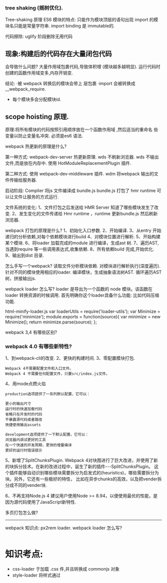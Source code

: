### tree shaking (摇树优化).
Tree-shaking 原理
   ES6 模块的特点:
   只能作为模块顶层的语句出现
   import 的模块名只能是常量字符串. 
   import binding 是 immutable的.

代码擦除: uglify 阶段删除无用代码

## 现象:构建后的代码存在大量闭包代码
会导致什么问题?
大量作用域包裹代码,导致体积增 (模块越多越明显).
运行代码时创建的函数作用域变多,内存开销变.

结论:
·被 webpack 转换后的模块会带上 层包裹 
·import 会被转换成 __webpack_require.
* 每个模块多会分配模块id.

## scope hoisting 原理.
原理:将所有模块的代码按照引用顺序放在一个函数作用域 ,然后适当的重命名 
些变量以防止变量名冲突.
必须是es6 语法.


webpack 热更新的原理是什么?

第一种方式:
webpack-dev-server 热更新原理.
wds 不刷新浏览器.
wds 不输出文件,而是放在内存中.
使用 HotModuleReplacementPlugin 插件.

第二种方式:
使用 webpack-dev-middleware 插件.
wdm 将webpack 输出的文件传输给服务器.

启动阶段:
Complier 将js 文件编译成 bundle.js
bundle.js 打包了 hmr runtime 可以让文件让服务的方式运行.

文件系统的变化:
1、文件打包之后发送给 HMR Server 知道了哪些模块发生了改变.
2、发生变化的文件传递给 Hmr runtime ，runtime 更新bundle.js 然后刷新浏览器.

webpack 打包的原理是什么?
1、初始化入口参数.
2、开始编译.
3、从entry 开始递归的分析依赖,对每个依赖模块进行build
4、对模块位置进行解析.
5、开始构建某个模块.
6、将loader 加载完成的module 进行编译，生成ast 树.
7、遍历AST,当遇到require 等一些调用表达式,收集依赖.
8、所有依赖build 完成,开始优化.
9、输出到dist 目录.

怎么手写一个webpack?
读取文件分析模块依赖.
对模块进行解析执行(深度遍历).
针对不同的模块使用相应的loader.
编译模块，生成抽象语法树AST.
循环遍历AST树，拼接输出js.

webpack loader 怎么写?
loader 是导出为一个函数的 node 模块。该函数在 loader 转换资源的时候调用.
首先明确你这个loader具备什么功能: 比如代码压缩功能.

html-minify-loader.js
var loaderUtils = require('loader-utils');
var Minimize = require('minimize');
module.exports = function(source){
    var minimize = new Minimize();
    return minimize.parse(source);
};

webpack 3,4 有哪些区别?

### webpack 4.0 有哪些新特性?
1、到webpack-cli的改变.
2、更快的构建时间.
3、零配置模块打包.

```
Webpack 4不需要配置文件和入口文件。
Webpack 4 不需要任何配置文件，只要src/index.js文件。
```

4、用mode点燃火焰
```
production选项提供了一系列默认配置，它可以：

更小的输出尺寸
运行时的快速加载代码
省略只在开发时的代码
不暴露源代码或者路径
快捷使用输出assets

development选项提供了一下默认配置，它可以：
浏览器内调试更好的工具
在一个快速的开发周期，更快的增量编译
更好的运行时错误提示
```

5、新增了SplitChunksPlugin.
Webpack 4对块图进行了巨大改进，并使用了新的块拆分技术。在新的改进过程中，诞生了新的插件---SplitChunksPlugin。
这个插件能够自动识别哪些模块需要拆分为启发式的(heuristics)，哪些需要拆分为块。另外，它还有一些极好的特性，
比如在异步chunks的高效，以及把vender拆分成不同的vender块.

6、不再支持Node.js 4
建议用户使用Node >= 8.94，以便使用最优的性能，是因为源代码使用了JavaScript新特性.

多页打包怎么做?

-----------------------------------------------------------

webpack 知识点:
px2rem loader.
webpack loader 怎么写?
```

```
# 知识考点:
* css-loader  于加载 .css  件,并且转换成 commonjs 对象
* style-loader 将样式通过 <style> 标签插 到 head 中.
* npm i style-loader css-loader -D.
* webpack 执行是从右到左执行的，所以先写style-loader,css-loader.
* less-loader 用于将 less 转换成 css.

多页应用怎么做?

动态生成htmlwebpackplugin.

怎么分离公共库?
optimization: {
        splitChunks: { minSize: 0, cacheGroups: {
        commons: {
                    name: 'commons', 
                    chunks: 'all', 
                    minChunks: 0
                } 
            }
        }
}

怎么分离基础库:
SplitChunksPlugin:
```
    optimization: {
        splitChunks: { cacheGroups: {
        commons: {
        test: /(react|react-dom)/,
        name: 'vendors',
        chunks: 'all' }
        } }
    }
```

基础库可以动态加载?
```
 new HtmlWebpackExternalsPlugin({
        //     externals:[
        //         {
        //             module:'react',
        //             entry:'https://unpkg.com/react@16/umd/react.production.min.js',
        //             global:'React'
        //         },{
        //             module:'react-dom',
        //             entry:'https://unpkg.com/react-dom@16/umd/react-dom.production.min.js',
        //             global:'ReactDOM'
        //         }
        //     ]
  })
```

# 核心概念:
1.output.
2.entry.
3.loaders.
4.plugins.
5.Mode

### 分析考点:

## 多页打包怎么弄?
tree shaking(摇树优化):
Tree-shaking 原理
   ES6 模块的特点:
   只能作为模块顶层的语 出现.
   import 的模块名只能是字符 常.
   import binding 是 immutable的.
   代码擦除:uglify 阶段删除无用代码.

## scope hoisting 原理.
原 :将所有模块的代码按照引 顺序放在 个函数作 域 ,然后适当的重命名 
些变 以防 变 名冲突.

## 多页面方案:
动态获取 entry 和设置 html-webpack-plugin 数量.
利用 glob.sync 文件通用匹配的规则. 同步返回文件的路径.
遍历文件的数组:
利用正则匹配规则或者页面名称.
生成动态的htmlPlugins, 组合到Plugins.

----------------------------------------------------------- 

# 为什么么需要构建工具?

* 转换 ES6 语法.
* 转换 JSX.
* CSS 前缀补全/预处理.
* 压缩混淆.
* 图片压缩.

# 前端构建演变之路.
* rollup webpack.

# 为什么选择 webpack?

# 玩转 webpack?
* 

# 核心概念Entry
* Entry 用来来制定打包的入口.
    * 模拟依赖图.
    ( js,css,.jpg 多是模块.)
* webpack 核心概念之output.

单入口对象
```
module.exports = {
    entry:'./path/to/my/entry/file.js'
}
```

多入口: entry 是一个对象.

```
module.exports = {
    entry:{
        app:'./src/app.js',
        adminApp:'./src/adminApp.js'
    }
}
```

# 核心概念之 Output
Output 来告诉 webpack 如何将编译后的 件输出到磁盘.

```
 output:{
        path:path.join(__dirname,'dist'),
        filename:'[name].js'
    },
```

# 核心概念之 Loaders

```
webpack 开箱即用只支持 JS 和 JSON 两种文件类型,通过 Loaders 去支持其它文 件类型并且把它们转化成有效的模块,并且可以添加到依赖图中。

本身是一个函数,接受源文件作为参数,返回转换的结果。

loaders:

css-loader.
less-loader.
ts-loader.
raw-loader.
```

用法:
# 核心概念之 plugins.
插件 于 bundle  件的优化,资源管 和环境变注入.
作用于整个构建过程.

CommonsChunkPlugin 将chunks相同的模块代码提取成公共js.
cleanWebpackPlugin 清理构建目录.
UglifyjsWebpackPlugin 压缩js.
ExtracTextWebpackPlugin  将 css 从 bundle 文件里提取成一个独立的css 文件.
CommonsChunkPlugin  将chunks 相同的模块代码提取成公共js.
ZipWebpackPlugin 将打包的资源生成一个zip包.
CopyWebpackPlugin 将文件或者文件夹拷贝到构建的输出目录.

用法:

```

```

# 核心概念之 Mode.
Mode 用来指定当前的构建环境是: production、development 还是none.

设置 mode 可以使用 webpack 内置的函数,默认值为 production.

development.
NamedChunksPlugin

production.
FlagDependencyUsagePlugin.

none
不开启优化选项.

```

```

# 资源解析: 解析es6.
使用 babel-loader.
babel 的配置文件:.babelrc.

```
presets:

plugins:
```
npm i @babel/core @babel/preset-env babel-loadr -D

presets 是一系列 plugins 的集合.

# 资源解析:解析 React JSX.

npm i react react-dom @babel/preset-react -D

```
{
    "presets":[
        "@babel/preset-env",
        "@babel/preset-react"
    ]
}
```

# 资源解析:解析 CSS/less/sass.
* css-loader  于加载 .css  件,并且转换成 commonjs 对象
* style-loader 将样式通过 <style> 标签插 到 head 中.

* npm i style-loader css-loader -D.

* webpack 执行是从右到左执行的，所以先写style-loader,css-loader.

* less-loader 用于将 less 转换成 css.

npm i less less-loader -D

```
    {
        test:/.less$/,
        use:[
            'style-loader',
            'css-loader',
            'less-loader'
        ]   
    }
```

# 资源解析:解析图片 和字体资源.
* file-loader 用于处理文件.
* npm i file-loader -D.
```
    {
        test:/.(png|jpg|gif|jpeg)$/,
        use:'file-loader'
    }
```
* url-loader 也可以处图片和字体.
* 可以设置较小资源自动base64.

```
 {
                test:/.(png|jpg|gif|jpeg)$/,
                use:[
                    {
                        loader:'url-loader',
                        options:{
                            limit:10240
                        }
                    }
                ]
}
```

# 资源解析: webpack 中的文件的监听.
文件监听是在发现源码发 变化时, 动重新构建出新的输出 件。
webpack 开启监听模式,有两种方式: 
·启动 webpack 命令时,带上 --watch 参数 
·在配置 webpack.config.js 中设置 watch: true

```
 "watch": "webpack --watch"
```

文件监听的原理分析:
轮询判断 件的最后编辑时间是否变化
某个 件发  变化,并 会 刻告诉监听者, 是先缓存起来,等 aggregateTimeout

# 热更新:webpack-dev-server
WDS 不刷新浏览器.
WDS 不输出文件, 而是放在内存里面.
使  HotModuleReplacementPlugin插件。
```

npm i webpack-dev-server --save

```
# 热更新:使用webpack-dev-middleware
Webpack Compile: 将 JS 编译成 Bundle
HMR Rumtime: 会被注 到浏览 ,  新 件的变化
Bundle server: 提供 件在浏览 的访问
HMR Server: 将热 新的 件输出给 HMR Rumtime
。

# 什么是文件指纹?
打包后输出的文件名的后缀. 版本管理.

Hash:和整个项目的构建相关,只要项目文件有修改,整个项目构建的 hash 值就会改.

Chunkhash:和 webpack 打包的 chunk 有关, 同的 entry 会 成 同的 chunkhash 值

Contenthash:根据 件内容来定义 hash , 件内容 变,则 contenthash 改变. css 文件内容改变.

# 图片的文件指纹设置.

# mini-css-extract-plugin
npm i mini-css-extract-plugin -D
mini-css-extract-plugin 和 style-loader 功能是互斥的。不能一起使用。
mini-css-extract-plugin 将css 单独隔离到一个文件.

# 代码压缩.
HTML 压缩
npm i html-webpack-plugin -D

CSS 压缩.
cssnano.

optimize-css-assets-webpack-plugin

npm i optimize-css-assets-webpack-plugin -D

npm i cssnano -D

修改 html-webpack-plugin 设置压缩参数.

JS 压缩.
uglifyjs-webpack-plugin.

## 玩转 webpack :


## 当前构建时的问题
每次构建的时候 会清理录,造成构建的输出 录 output  件越来越多

rm -rf ./dist && webpack

npm i clean-webpack-plugin -D

const CleanWebPackPlugin = require('clean-webpack-plugin').CleanWebpackPlugin;

  new CleanWebPackPlugin()

# 23 CSS3 的属性为么需要前缀？


# Post Css 插件:
PostCSS 插件 autoprefixer 自动补  CSS3 前缀.

npm i postcss-loader autoprefixer -D

```
    loader:'postcss-loader',
        options:{
            plugins:()=>[
                    require('autoprefixer')({
                        browsers:['last 2 version','>1%','ios 7']
                    })
            ]
        }
    }
```

# rem 是什么?
移动端 CSS px 自动转换成rem
px2rem-loader.
npm i px2rem-loader -D
npm i lib-flexible -S
自适应方案的设计.

# 资源内联的方案.


# 多页面应用打包通用方案:
* npm i glob -D.
每 次  跳转的时候,后台服务 都会给返回 个新的 html  档, 这种类型的 站也就是多  站,也叫做多 应 .

缺点:每次新增或删除页面需要改 webpack 配置.

多页面方案:
动态获取 entry 和设置 html-webpack-plugin 数量.

利用 glob.sync 文件通用匹配的规则. 同步返回文件的路径.

遍历文件的数组:
利用正则匹配规则或者页面名称.
生成动态的htmlPlugins, 组合到Plugins.

# source map.
* 

## 提取页面的公共资源.

基础库分离.

SplitChunksPlugin:
```
    optimization: {
        splitChunks: { cacheGroups: {
        commons: {
        test: /(react|react-dom)/,
        name: 'vendors',
        chunks: 'all' }
        } }
    }
```

chunks 参数说明:
* async 异步引入的库进行分离(默认).
* initial 同步引入的库进行分离。
* all 所有引入的库进行分离.

引入cdn库:
```
  // new HtmlWebpackExternalsPlugin({
        //     externals:[
        //         {
        //             module:'react',
        //             entry:'https://unpkg.com/react@16/umd/react.production.min.js',
        //             global:'React'
        //         },{
        //             module:'react-dom',
        //             entry:'https://unpkg.com/react-dom@16/umd/react-dom.production.min.js',
        //             global:'ReactDOM'
        //         }
        //     ]
        // })
```

分离公共包.
```
 optimization: {
        splitChunks: { minSize: 0, cacheGroups: {
        commons: {
                    name: 'commons', 
                    chunks: 'all', 
                    minChunks: 0
                } 
            }
        }
    }

```

### tree shaking (摇树优化).

Tree-shaking 原理
   ES6 模块的特点:
   只能作为模块顶层的语 出现
   import 的模块名只能是字符 常 
   import binding 是 immutable的

代码擦除: uglify 阶段删除无用代码

## 现象:构建后的代码存在大量闭包代码

会导致 么问题?
大量作用域包裹代码,导致体积增 (模块越多越明显)
运 代码时创建的函数作 域变多,内存开销变 

结论:
·被 webpack 转换后的模块会带上 层包裹 
·import 会被转换成 __webpack_require.

## scope hoisting 原理.
原 :将所有模块的代码按照引 顺序放在 个函数作 域 ,然后适当的重命名 
些变 以防 变 名冲突.

### 代码分割的意义
如何使 动态 import?

npm install @babel/plugin-syntax-dynamic-import --save-dev

### webpack 和 eslint 结合.

### webpack 打包库和组件.
* webpack 除 可以 来打包应 ,也可以 来打包 js 库.
* 实现 个 整数加法库的打包.
* ·需要打包压缩版和 压缩版本.
* ·持 AMD/CJS/ESM 模块引用.

### 测试.
. 测试.

### 开发loader.
loader-runner. 开发调试 loader.

### 怎么开发一个异步loader.
同步loader,

异常处理,
throw new exception
返回多个值.


异步的loader 怎么写?
```
const callback = this.async();

```

loader 里面使用缓存.
webpack 中默认开启 this.cacheable 关掉缓存.

loader 如何进行文件输出?

loader 开发雪碧图:

loader 可以用来做什么?

```

```
### 怎么开发一个插件.

插件基本架构是什么样子:
1、loader 是处理静态资源的.
2、插件可以理解为loader 做不了的事情.

class MyPlugin{
    constructor(options){

    }

    apply(complier){

    }
}

MyPlugin.exports = MyPlugin;

插件的使用:
plugins:[new MyPlugin()]

/***
 * 
 *  插件的错误处理
 *  参数校验阶段可以直接throw 的方式抛出.
 *  throw new Error('Error Message')
 *   
 *  通过 compliation 对象的 warings 和 errors 接收.
 * 
 *  插件扩展: 编写插件的插件. 
 *  插件自身也可以通过暴露hooks 的方式进行自身扩展, html-webpack-plugin.
 *  
 *  nodejs 文件压缩成zip包.
 *  要求: 生成的zip 包文件名称可以通过插件传入.
 *  需要使用complier 对象上的特定的Hooks 进行传入.
 *   
 * */


 * 优化构建速度:
    * 分析构建信息. stats. 颗粒度太粗,看不出问题所在.
    * "build:stats":"webpack --config webpack.prod.js --json > stats.json".
    * speed-measure-webpack-plugin. 分析那几个Loader，和插件比较慢.

     速度分析插件作用:
     分析整个打包的插件:

     ```
        const SpeedMeasurePlugin = require("speed-measure-webpack-plugin");
        const smp = new SpeedMeasurePlugin();
        const webpackConfig = smp.wrap({
        plugins: [
            new MyPlugin(),
            new MyOtherPlugin()
        ]
        });
     ```

     分析构建体积大的一个瓶颈:
     ```
        const BundleAnalyzerPlugin = require('webpack-bundle-analyzer').BundleAnalyzerPlugin;
        
        module.exports = {
        plugins: [
            new BundleAnalyzerPlugin()
        ]
        }
     ```

     可以分析哪些问题？
     1、依赖的第三方模块文件大小.
     2、业务里面的组件大小.

     ```


     ```

     babel-polyfill 


     优化:
     1、使用高版本的 webpack 和  Node.js
     webpack 4 比 webpack 3 降低了 60%-98% 的提高.


     webpack 4 优化的原因:
     1、V8 带来的优化(for of 替代 forEach、Map 和 Set 替代 Object、includes 替代 indexOf)。
     2、默认使用更快的 md4 hash 算法。
     3、webpacks AST 可以直接从 loader 传递给 AST,减少解析时间。
     4、使用字符串方法替代正则表达式。


    多进程/多实例构建:资源并行解析可选方案.
    1、HappyPack 方案.
    2、原理:每次 webapck 解析一个模块,HappyPack 会将它及它的依赖分配给 worker 线程中.

    3、thread-loader 解析资源.
    ```
     cnpm install thread-loader -D
     {
            test:/.js$/,
            include:path.resolve("src"),
            use:[
                {
                    loader:'thread-loader',
                    options:{
                        workers:3
                    }
                }
                // 'happypack/loader'
            ]
            // use:'babel-loader'
    }
    ```
    多进程/多实例: 并行压缩.
    方案1： 使用 paraller-ugli
    方案2: terser - webpack -plugin 开启parellel 参数.
    ```
    
    ```
    进一步分包:
    1、预编译资源编译模块.
    DLLPlugin 进行分包. 
    DLLReferencePlugin 对 manifest.json 引用.

    ```
        const path = require('path');
        const webpack = require('webpack');

        module.exports = {
            entry:{
                library:[
                    'react',
                    'react-dom'
                ]
            },
            output:{
                filename:'[name].dll.js',
                path:path.join(__dirname,'build/library'),
                library: '[name]'
            },
            plugins:[
                new webpack.DllPlugin({
                    name:'[name]_[hash]',
                    path:path.join(__dirname,'build/library/[name].json'),
                })
            ]
        }
    ```

    充分利用缓存提升二次构建.
    babel-loader 开启缓存.
    terser-webpack-plugin 开启缓存.
    使用 cache-loader 或者 hard-source-webpack-plugin.

    * 缩小构建目标:
    * 目的:尽可能的少构建模块.
    * 比如 babel-loader 不解析 node_modules.

    减少文件搜索范围
    * 优化 resolve.modules 配置(减少模块搜索层级)
    * 优化 resolve.mainFields 配置.
    * 优化 resolve.extensions 配置.
    * 合理使用 alias.

    webpack 图片优化:
    1、

    动态polyfill.


* 工程化实践:
    * 
    * 
    * 
* 参考文献:
https://www.youtube.com/watch?v=4whiXJP8DxE.

总结我的理解:
1、webpack 核心理念.
  * Entry.
    Entry 用来来制定打包的入口.

  * OutPut.
    Output 来告诉 webpack 如何将编译后的 件输出到磁盘.

  * Loaders.
    webpack 开箱即用只支持 JS 和 JSON 两种文件类型,通过 Loaders 去支持其它文件类型并且把它们转化成有效的模块,并且可以添加到依赖图中.
    本身是一个函数,接受源文件作为参数,返回转换的结果.

    用来做什么:
    css-loader.
    webpack先用css-loader加载器去解析这个文件.
    style-loader
    style-loader生成一个内容为最终解析完的css代码的style标签，放到head标签里.
    less-loader.
    raw-loader.
    ts-loader.
    file-loader.

    开发loader:
    1、loader-runner. 来做测试.
    同步loader.
    ```
    module.exports = function(source){
        const json = JSON.stringify(source)
        .replace('foo','')
        .replace(/\U2028/g,'\\u2028')
        .replace(/\u2029/g,'\\u2029');
        return `export default ${json}`
    }
    ```
    异步loader.

    模式:
    ```
    module.exports = function(source){
        const callback = this.async();

        callback(null,source);
    }
    ```
    研究案例: 
    css-loader.
    css-loader 是通过异步loader 的方式来辨析,postcss 插件来做配合编写.
    https://hellogithub2014.github.io/2019/01/03/webpack-loader/

    file-loader.
    https://github.com/webpack-contrib/file-loader/blob/master/src/index.js

  * Plugins.
    插件用于 bundle 文件的优化,资源管理和环境变注入.作用于整个构建过程.
    没有独立的开发环境.

    插件的基本结构:
    ```
    class MyPlugin{
        apply(complier){
            compiler.hooks.done.tap('My Plugin',()=>{
                console.log('hello world');
            });
        }
    }

    module.exports = MyPlugin;
    ```

    开发插件:
    ```
    module.exports = class MyPlugin{
        constructor(options){
            this.options = options;
        }
        apply(compiler){
            console.log('My plugin is executed');
            console.log('My Plugin options',this.options);
        }
    }
    ```
    /* 
    * 
    *  插件的错误处理
    *  参数校验阶段可以直接throw 的方式抛出.
    *  throw new Error('Error Message')
    *  
    *  通过 compliation 对象的 warings 和 errors 接收.
    *  
    *  插件扩展: 编写插件的插件. 
    *  插件自身也可以通过暴露hooks 的方式进行自身扩展, html-webpack-plugin.
    *  
    *  nodejs 文件压缩成zip包.
    *  要求: 生成的zip 包文件名称可以通过插件传入.
    *  需要使用complier 对象上的特定的Hooks 进行传入.
    *   
    * */
    插件的错误处理.
    复杂的场景:

  * Mode.
    Mode 用来指定当前的构建环境是: production、development 还是none.

2、webpack 基本原理.
   Webpack可以将其理解是一种基于事件流的编程范例,一系列的插件运行.

   基本流程:
   1、初始化配置参数,从entry 开始递归的分析依赖,对每个依赖模块进行build,对模块位置进行解析,开始构建模块.
   2、将loader 加载完成的module 进行编译，生成ast 树
   3、遍历AST,当遇到require 等一些调用表达式,收集依赖.
   4、编译打包,优化.
   5、输出到 dist 目录.

   webpack 的模块机制
   · 打包出来的是一个 IIFE (匿名闭包)
   · modules 是一个数组,每一项是一个模块初始化函数
   · __webpack_require 用来加载模块,返回 module.exports 
   · 通过 WEBPACK_REQUIRE_METHOD(0) 启动程序

3、webpack 构建速度优化&体积优化.
    1、体积分析.
        使用 webpack 内置的 stats.
        使用 speed-measure-webpack-plugin. 分析打包速度的
        使用 webpack-bundle-analyzer. 分析体积的.

    2、优化策略.
        使用高版本的webpack和node.js *
        多进程多实例构建. *
        多进程并行压缩代码. *
        预编译资源模块. *
        充分利用缓存提升二次构建速度. *
        缩小构建目标. *
        使用treeShaking 擦除无用的Javascript 和 css .
        使用webpack进行图片压缩.
        使用动态 Polyfill 服务.

4、webpack 工程化实践.
    1、版本管理.
    2、CI/CD.
    3、docker/k8s.

5、如何编写一个webpack.
可以将 ES6 语法转换成 ES5 的语法 ·通过 babylon 生成AST.

·通过 babel-core 将AST重新生成源码
可以分析模块之间的依赖关系.

· 通过 babel-traverse 的 ImportDeclaration 方法获取依赖属性
生成的 JS 文件可以在浏览器中运行.

* 怎么手写一个loader?
* 如何手写一个plugins?

